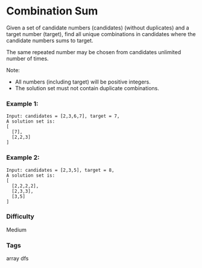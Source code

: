 # Combination Sum

Given a set of candidate numbers (candidates) (without duplicates) and a
target number (target), find all unique combinations in candidates where
the candidate numbers sums to target.

The same repeated number may be chosen from candidates unlimited number
of times.

Note:
- All numbers (including target) will be positive integers.
- The solution set must not contain duplicate combinations.

### Example 1:

```
Input: candidates = [2,3,6,7], target = 7,
A solution set is:
[
  [7],
  [2,2,3]
]
```

### Example 2:

```
Input: candidates = [2,3,5], target = 8,
A solution set is:
[
  [2,2,2,2],
  [2,3,3],
  [3,5]
]
```

### Difficulty

Medium

### Tags

array dfs